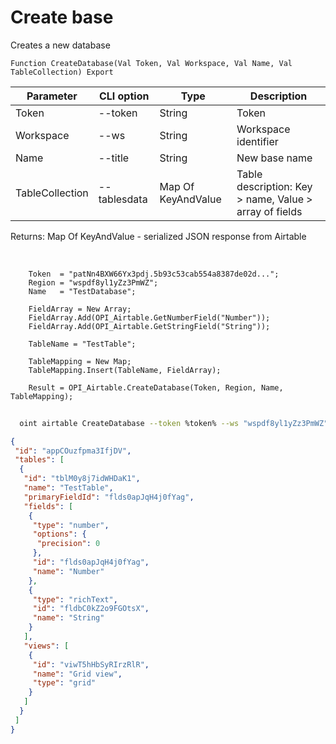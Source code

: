 ﻿---
sidebar_position: 3
---

# Create base
 Creates a new database



`Function CreateDatabase(Val Token, Val Workspace, Val Name, Val TableCollection) Export`

  | Parameter | CLI option | Type | Description |
  |-|-|-|-|
  | Token | --token | String | Token |
  | Workspace | --ws | String | Workspace identifier |
  | Name | --title | String | New base name |
  | TableCollection | --tablesdata | Map Of KeyAndValue | Table description: Key > name, Value > array of fields |

  
  Returns:  Map Of KeyAndValue - serialized JSON response from Airtable

<br/>




```bsl title="Code example"
    Token  = "patNn4BXW66Yx3pdj.5b93c53cab554a8387de02d...";
    Region = "wspdf8yl1yZz3PmWZ";
    Name   = "TestDatabase";

    FieldArray = New Array;
    FieldArray.Add(OPI_Airtable.GetNumberField("Number"));
    FieldArray.Add(OPI_Airtable.GetStringField("String"));

    TableName = "TestTable";

    TableMapping = New Map;
    TableMapping.Insert(TableName, FieldArray);

    Result = OPI_Airtable.CreateDatabase(Token, Region, Name, TableMapping);
```



```sh title="CLI command example"
    
  oint airtable CreateDatabase --token %token% --ws "wspdf8yl1yZz3PmWZ" --title "TestDatabase" --tablesdata %tablesdata%

```

```json title="Result"
{
 "id": "appCOuzfpma3IfjDV",
 "tables": [
  {
   "id": "tblM0y8j7idWHDaK1",
   "name": "TestTable",
   "primaryFieldId": "flds0apJqH4j0fYag",
   "fields": [
    {
     "type": "number",
     "options": {
      "precision": 0
     },
     "id": "flds0apJqH4j0fYag",
     "name": "Number"
    },
    {
     "type": "richText",
     "id": "fldbC0kZ2o9FGOtsX",
     "name": "String"
    }
   ],
   "views": [
    {
     "id": "viwT5hHbSyRIrzRlR",
     "name": "Grid view",
     "type": "grid"
    }
   ]
  }
 ]
}
```
